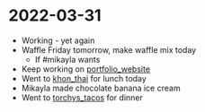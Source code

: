 # 2022-03-31
- Working - yet again
- Waffle Friday tomorrow, make waffle mix today
	- If #mikayla wants
- Keep working on [portfolio_website](../Projects/portfolio_website.md)
- Went to [khon_thai](../Media/Restaurants/khon_thai.md) for lunch today
- Mikayla made chocolate banana ice cream
- Went to [torchys_tacos](../Media/Restaurants/torchys_tacos.md) for dinner